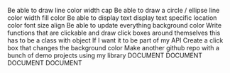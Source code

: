 Be able to draw line
  color
  width
  cap
Be able to draw a circle / ellipse
  line color
  width
  fill color
Be able to display text
  display text
  specific location
  color
  font
  size
  align
Be able to update everything
  background color
Write functions that are clickable and draw click boxes around themselves
  this has to be a class with object If I want it to be part of my API
Create a click box that changes the background color
Make another github repo with a bunch of demo projects using my library
DOCUMENT DOCUMENT DOCUMENT DOCUMENT
